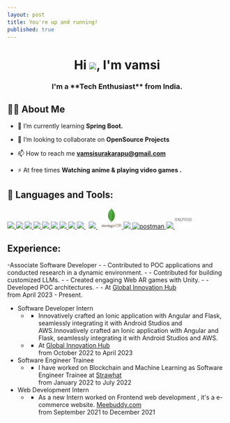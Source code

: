 ```yaml
---
layout: post
title: You're up and running!
published: true
---
```


<h1 align="center">Hi <img src="https://raw.githubusercontent.com/MartinHeinz/MartinHeinz/master/wave.gif" width="30px">, I'm vamsi</h1>
<h3 align="center">I'm a **Tech Enthusiast** from India.</h3>


## 🙋‍♂️ About Me

<!-- - 🔭 I’m currently working on **** -->

- 🌱 I’m currently learning **Spring Boot.**

- 👯 I’m looking to collaborate on **OpenSource Projects**

- 📫 How to reach me **vamsisurakarapu@gmail.com**

- ⚡ At free times **Watching anime & playing video games .**

## 🚀 Languages and Tools:

<p align="left"> 
    <a href="https://www.java.com" target="_blank"> <img src="https://img.icons8.com/color/48/000000/java-coffee-cup-logo.png"/> </a>
    <a href="https://reactjs.org/" target="_blank"> <img src="https://img.icons8.com/color/48/000000/react-native.png"/> </a>
    <a href="[https://Angular.org/](https://angular.io/)" target="_blank"> <i class="fa-brands fa-angular"></i> </a>
    <a href="https://spring.io/projects/spring-boot" target="_blank"> <img src="https://img.icons8.com/color/48/000000/spring-logo.png"/> </a> 
    <a href="https://developer.mozilla.org/en-US/docs/Web/JavaScript" target="_blank"> <img src="https://img.icons8.com/color/48/000000/javascript.png"/> </a> 
    <a href="https://www.w3.org/html/" target="_blank"> <img src="https://img.icons8.com/color/48/000000/html-5.png"/> </a> 
    <a href="https://www.w3schools.com/css/" target="_blank"> <img src="https://img.icons8.com/color/48/000000/css3.png"/> </a> 
    <a href="https://getbootstrap.com" target="_blank"> <img src="https://img.icons8.com/color/48/000000/bootstrap.png"/> </a> 
    <a href="https://www.python.org" target="_blank"> <img src="https://img.icons8.com/color/48/000000/python.png"/> </a> 
    <a style="padding-right:8px;" href="https://nodejs.org" target="_blank"> <img src="https://img.icons8.com/color/48/000000/nodejs.png"/> </a> 
    <a style="padding-right:8px;" href="https://www.mysql.com/" target="_blank"> <img src="https://img.icons8.com/fluent/50/000000/mysql-logo.png"/> </a>
    <a href="https://www.mongodb.com/" target="_blank"> <img src="https://raw.githubusercontent.com/devicons/devicon/master/icons/mongodb/mongodb-original-wordmark.svg" alt="mongodb" width="48" height="48"/> </a> 
    <a href="https://firebase.google.com/" target="_blank"> <img src="https://img.icons8.com/color/48/000000/firebase.png"/> </a> 
    <a href="https://postman.com" target="_blank"> <img src="https://www.vectorlogo.zone/logos/getpostman/getpostman-icon.svg" alt="postman" width="45" height="45"/> </a>   
    <a href="https://git-scm.com/" target="_blank"> <img src="https://img.icons8.com/color/48/000000/git.png"/> </a> 
    <a href="https://expressjs.com" target="_blank"> <img src="https://raw.githubusercontent.com/devicons/devicon/master/icons/express/express-original-wordmark.svg" alt="express" width="40" height="40"/> </a>
</p>


## Experience:

-Associate Software Developer
    - - Contributed to POC applications and conducted research in a dynamic environment.
    - - Contributed for building customized LLMs.
    - - Created engaging Web AR games with Unity.
    - - Developed POC architectures.
    - - At <a href="https://www.globaluniversityfoundation.com/">Global Innovation Hub</a><br>
        from April 2023 - Present.
- Software Developer Intern
    - - Innovatively crafted an Ionic application with Angular and Flask, seamlessly integrating it with Android Studios and AWS.Innovatively crafted an Ionic              application with Angular and Flask, seamlessly integrating it with Android Studios and AWS.
    - - At <a href="https://www.globaluniversityfoundation.com/">Global Innovation Hub</a><br>
        from October 2022 to April 2023
- Software Engineer Trainee
    - - I have worked on Blockchain and Machine Learning as Software Engineer Trainee at <a href="https://www.strawhat.xyz/">Strawhat</a><br>
        from January 2022 to July 2022
- Web Development Intern
    - - As a new Intern worked on Frontend web development , it's a e-commerce website. <a href="https://meebuddy.com/"> Meebuddy.com</a><br>
       from September 2021 to December 2021
